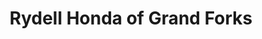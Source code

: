 ---
title: "Rydell Honda of Grand Forks"
url: /grand-forks/rydell-honda-of-grand-forks/
shop: car
---